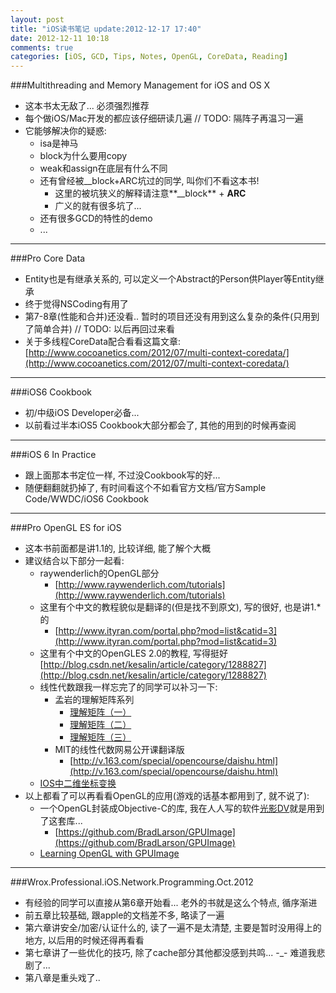 ```yaml
---
layout: post
title: "iOS读书笔记 update:2012-12-17 17:40"
date: 2012-12-11 10:18
comments: true
categories: [iOS, GCD, Tips, Notes, OpenGL, CoreData, Reading]
---
```

###Multithreading and Memory Management for iOS and OS X
*   这本书太无敌了... 必须强烈推荐
*   每个做iOS/Mac开发的都应该仔细研读几遍 // TODO: 隔阵子再温习一遍
*   它能够解决你的疑惑:
    *   isa是神马
    *   block为什么要用copy
    *   weak和assign在底层有什么不同
    *   还有曾经被__block+ARC坑过的同学, 叫你们不看这本书!
        *   这里的被坑狭义的解释请注意**__block** + **ARC**
        *   广义的就有很多坑了...
    *   还有很多GCD的特性的demo
    *   ...  
        
---
###Pro Core Data
*   Entity也是有继承关系的, 可以定义一个Abstract的Person供Player等Entity继承
*   终于觉得NSCoding有用了
*   第7-8章(性能和合并)还没看.. 暂时的项目还没有用到这么复杂的条件(只用到了简单合并) // TODO: 以后再回过来看
*   关于多线程CoreData配合看看这篇文章: [http://www.cocoanetics.com/2012/07/multi-context-coredata/](http://www.cocoanetics.com/2012/07/multi-context-coredata/)

---
###iOS6 Cookbook
*   初/中级iOS Developer必备...
*   以前看过半本iOS5 Cookbook大部分都会了, 其他的用到的时候再查阅

---
###iOS 6 In Practice
*   跟上面那本书定位一样, 不过没Cookbook写的好...
*   随便翻翻就扔掉了, 有时间看这个不如看官方文档/官方Sample Code/WWDC/iOS6 Cookbook

---
###Pro OpenGL ES for iOS
*   这本书前面都是讲1.1的, 比较详细, 能了解个大概
*   建议结合以下部分一起看:
    *   raywenderlich的OpenGL部分
        *   [http://www.raywenderlich.com/tutorials](http://www.raywenderlich.com/tutorials)
    *   这里有个中文的教程貌似是翻译的(但是找不到原文), 写的很好, 也是讲1.*的
        *   [http://www.ityran.com/portal.php?mod=list&catid=3](http://www.ityran.com/portal.php?mod=list&catid=3)
    *   这里有个中文的OpenGLES 2.0的教程, 写得挺好 [http://blog.csdn.net/kesalin/article/category/1288827](http://blog.csdn.net/kesalin/article/category/1288827)
    *   线性代数跟我一样忘完了的同学可以补习一下:
        *   孟岩的理解矩阵系列
            *   [理解矩阵（一）](http://blog.csdn.net/myan/article/details/647511)
            *   [理解矩阵（二）](http://blog.csdn.net/myan/article/details/649018)
            *   [理解矩阵（三）](http://blog.csdn.net/myan/article/details/1865397)
        *   MIT的线性代数网易公开课翻译版
            *   [http://v.163.com/special/opencourse/daishu.html](http://v.163.com/special/opencourse/daishu.html)
    *   [IOS中二维坐标变换](http://www.cnblogs.com/delonchen/archive/2011/08/03/iostransform.html)
*   以上都看了可以再看看OpenGL的应用(游戏的话基本都用到了, 就不说了):
    *   一个OpenGL封装成Objective-C的库, 我在人人写的软件[光影DV](http://itunes.apple.com/us/app/guang-yingdv/id552718710?ls=1&mt=8)就是用到了这套库...
        *   [https://github.com/BradLarson/GPUImage](https://github.com/BradLarson/GPUImage)
    *  [Learning OpenGL with GPUImage](http://indieambitions.com/idevblogaday/learning-opengl-gpuimage/)

---
###Wrox.Professional.iOS.Network.Programming.Oct.2012
*   有经验的同学可以直接从第6章开始看... 老外的书就是这么个特点, 循序渐进
*   前五章比较基础, 跟apple的文档差不多, 略读了一遍
*   第六章讲安全/加密/认证什么的, 读了一遍不是太清楚, 主要是暂时没用得上的地方, 以后用的时候还得再看看
*   第七章讲了一些优化的技巧, 除了cache部分其他都没感到共鸣... -_- 难道我悲剧了...
*   第八章是重头戏了.. 









